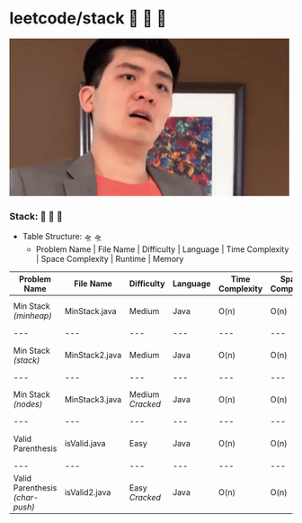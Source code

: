 # leetcode/stack :space_invader:	:space_invader:	:space_invader:	
![](https://github.com/guillermobermejo/leetcode/blob/main/f.gif)
### Stack: :space_invader:	:space_invader:	:space_invader:	
- Table Structure: :flying_saucer: :flying_saucer:
  - Problem Name | File Name | Difficulty | Language | Time Complexity | Space Complexity | Runtime | Memory

|Problem Name|File Name|Difficulty|Language|Time Complexity|Space Complexity|Runtime|Memory|
|---|---|---|---|---|---|---|---|
|Min Stack<br/>*(minheap)*|MinStack.java|Medium|Java|O(n)|O(n)|5ms (Beats 63.19%)|45.6mb (Beats 75.27%)|
|---|---|---|---|---|---|---|---|
|Min Stack<br/>*(stack)*|MinStack2.java|Medium|Java|O(n)|O(n)|5ms (Beats 63.19%)|44.7mb (Beats 89.64%)|
|---|---|---|---|---|---|---|---|
|Min Stack<br/>*(nodes)*|MinStack3.java|Medium<br/>*Cracked*|Java|O(n)|O(n)|4ms (Beats 98.12%)|44.86mb (Beats 86.30%)|
|---|---|---|---|---|---|---|---|
|Valid Parenthesis|isValid.java|Easy|Java|O(n)|O(n)|2ms (Beats 79.10%)|42.9mb (Beats 20.54%)|
|---|---|---|---|---|---|---|---|
|Valid Parenthesis<br/>*(char-push)*|isValid2.java|Easy<br/>*Cracked*|Java|O(n)|O(n)|1ms (Beats 98.54%)|41.5mb (Beats 10.3%)|
